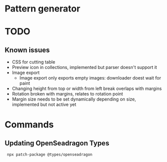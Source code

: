 # Pattern generator

# TODO

## Known issues

- CSS for cutting table
- Preview icon in collections, implemented but parser doesn't support it
- Image export
  - Image export only exports empty images: downloader doest wait for paint
- Changing height from top or width from left break overlaps with margins
- Rotation broken with margins, relates to rotation point
- Margin size needs to be set dynamically depending on size, implemented but not active yet

# Commands

## Updating OpenSeadragon Types

```
 npx patch-package @types/openseadragon
```

